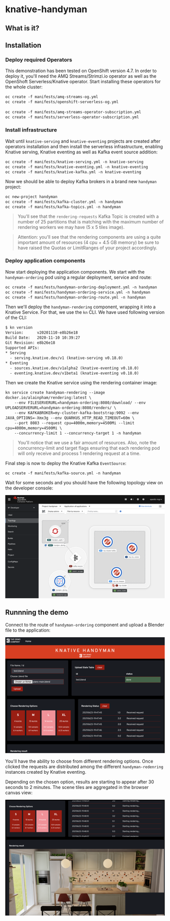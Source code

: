 # knative-handyman

## What is it?
## Installation
### Deploy required Operators

This demonstration has been tested on OpenShift version 4.7. In order to deploy it, you'll need the AMQ Streams/Strimzi.io
operator as well as the OpenShoft Serverless/Knative operator. Start installing these operators for the whole cluster:

```shell
oc create -f manifests/amq-streams-og.yml
oc create -f manifests/openshift-serverless-og.yml

oc create -f manifests/amq-streams-operator-subscription.yml
oc create -f manifests/serverless-operator-subscription.yml
```

### Install infrastructure

Wait until `knative-serving` and `knative-eventing` projects are created after operators installation and then install the
serverless infrastructure, enabling Knative serving, Knative eventing as well as Kafka event source addition:

```shell 
oc create -f manifests/knative-serving.yml -n knative-serving
oc create -f manifests/knative-eventing.yml -n knative-eventing
oc create -f manifests/knative-kafka.yml -n knative-eventing
```

Now we should be able to deploy Kafka brokers in a brand new `handyman` project:

```shell
oc new-project handyman
oc create -f manifests/kafka-cluster.yml -n handyman
oc create -f manifests/kafka-topics.yml -n handyman
```

> You'll see that the `rendering-requests` Kafka Topic is created with a number of 25 partitions that is matching with the
maximum number of rendering workers we may have (5 x 5 tiles image).

> Attention: you'll see that the rendering components are using a quite important amount of resources (4 cpu + 4.5 GB memory) be
sure to have raised the Quotas or LimitRanges of your project accordingly.  

### Deploy application components

Now start deploying the application components. We start with the `handyman-ordering` pod using a regular deployment, service and route:

```shell
oc create -f manifests/handyman-ordering-deployment.yml -n handyman
oc create -f manifests/handyman-ordering-service.yml -n handyman
oc create -f manifests/handyman-ordering-route.yml -n handyman
```

Then we'll deploy the `handyman-rendering` component, wrapping it into a Knative Service. For that, we use the `kn` CLI. We have used following version
of the CLI:

```shell
$ kn version
Version:      v20201110-e8b26e18
Build Date:   2020-11-10 10:39:27
Git Revision: e8b26e18
Supported APIs:
* Serving
  - serving.knative.dev/v1 (knative-serving v0.18.0)
* Eventing
  - sources.knative.dev/v1alpha2 (knative-eventing v0.18.0)
  - eventing.knative.dev/v1beta1 (knative-eventing v0.18.0)
```

Then we create the Knative service using the rendering container image:

```shell
kn service create handyman-rendering --image docker.io/alainpham/rendering:latest \
    --env FILESERVERURL=handyman-ordering:8080/download/ --env UPLOADSERVERURL=handyman-ordering:8080/renders/ \
    --env KAFKABROKER=my-cluster-kafka-bootstrap:9092 --env JAVA_OPTIONS=-Xmx3g --env QUARKUS_HTTP_READ_TIMEOUT=60m \
    --port 8083 --request cpu=4000m,memory=4500Mi --limit cpu=4000m,memory=4500Mi \
    --concurrency-limit 1 --concurrency-target 1 -n handyman
```

> You'll notice that we use a fair amount of resources. Also, note the concurrency-limit and target flags ensuring that each
rendering pod will only receive and process 1 rendering request at a time.  

Final step is now to deploy the Knative Kafka `EventSource`:

```shell
oc create -f manifests/kafka-source.yml -n handyman
```

Wait for some seconds and you should have the following topology view on the developer console:

![openshift-topology](assets/openshift-topology.png)

## Runnning the demo

Connect to the route of `handyman-ordering` component and upload a Blender file to the application:

![ordering-request](assets/ordering-request.png)

You'll have the ability to choose from different rendering options. Once clicked the requests are distributed among the
different `handyman-redenring` instances created by Knative eventing.

Depending on the chosen option, results are starting to appear after 30 seconds to 2 minutes.
The scene tiles are aggregated in the browser canvas view:

![rendering-results](assets/rendering-results.png)